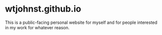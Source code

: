 # wtjohnst.github.io

This is a public-facing personal website for myself and for people interested in my work for whatever reason.
